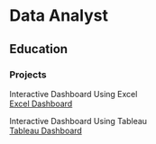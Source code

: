 # Data Analyst

## Education

### Projects


Interactive Dashboard Using Excel <br>
[Excel Dashboard](project1.html)


Interactive Dashboard Using Tableau <br>
[Tableau Dashboard](project2.html)

